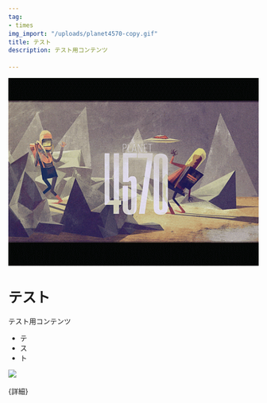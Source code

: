 ```yaml
---
tag:
- times
img_import: "/uploads/planet4570-copy.gif"
title: テスト
description: テスト用コンテンツ

---
```

![](/uploads/planet4570-copy.gif)

# テスト

テスト用コンテンツ

* テ
* ス
* ト

![](https://i.gyazo.com/af18de0ecdc8491155e8dd6fa81d624d.jpg)

{詳細}